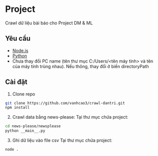 # Project
Crawl dữ liệu bài báo cho Project DM & ML

## Yêu cầu
- [Node.js](https://nodejs.org/)
- [Python](https://www.python.org/)
- Chưa thay đổi PC name (tên thư mục C:/Users/<tên máy tính> và tên của máy tính trùng nhau). Nếu thông, thay đổi ở biến directoryPath

## Cài đặt

1. Clone repo
```sh
git clone https://github.com/vanhcao3/crawl-dantri.git
npm install
```
2. Crawl data bằng news-please:
   Tại thư mục chứa project:
```sh
cd news-please/newsplease
python __main__.py
```
3. Ghi dữ liệu vào file csv
   Tại thư mục chứa project:
```sh
node .
```

